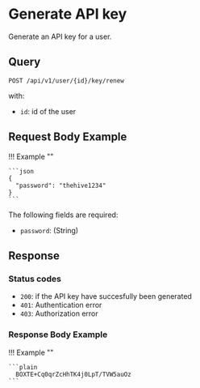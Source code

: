 # Generate API key

Generate an API key for a user. 

## Query

```plain
POST /api/v1/user/{id}/key/renew
```

with: 

- `id`: id of the user

##  Request Body Example

!!! Example "" 
    
    ```json
    {
      "password": "thehive1234"
    }
    ```

The following fields are required: 

- `password`: (String)

##  Response 

### Status codes

- `200`: if the API key have succesfully been generated
- `401`: Authentication error
- `403`: Authorization error

### Response Body Example

!!! Example ""

    ```plain
      BOXTE+Cq0qrZcHhTK4j0LpT/TVW5auOz
    ``` 